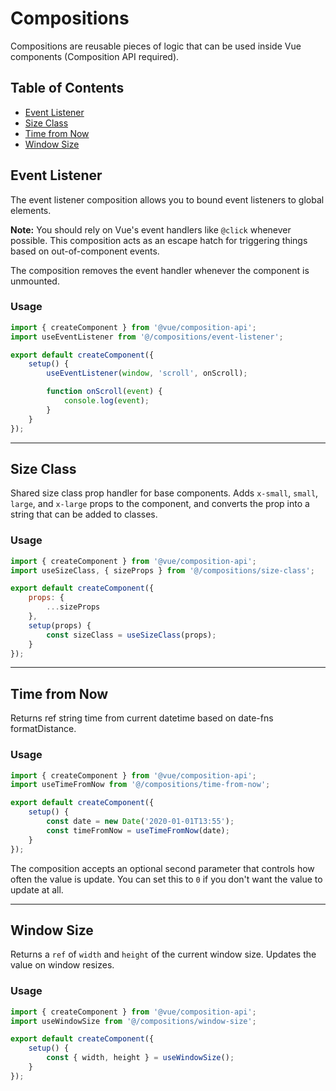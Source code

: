 # Compositions

Compositions are reusable pieces of logic that can be used inside Vue components (Composition API required).

## Table of Contents

* [Event Listener](#event-listener)
* [Size Class](#size-class)
* [Time from Now](#time-from-now)
* [Window Size](#window-size)

## Event Listener

The event listener composition allows you to bound event listeners to global elements.

**Note:** You should rely on Vue's event handlers like `@click` whenever possible. This composition acts as an escape hatch for triggering things based on out-of-component events.

The composition removes the event handler whenever the component is unmounted.

### Usage

```js
import { createComponent } from '@vue/composition-api';
import useEventListener from '@/compositions/event-listener';

export default createComponent({
	setup() {
		useEventListener(window, 'scroll', onScroll);

		function onScroll(event) {
			console.log(event);
		}
	}
});
```

---

## Size Class

Shared size class prop handler for base components. Adds `x-small`, `small`, `large`, and `x-large` props to the component, and converts the prop into a string that can be added to classes.

### Usage

```js
import { createComponent } from '@vue/composition-api';
import useSizeClass, { sizeProps } from '@/compositions/size-class';

export default createComponent({
	props: {
		...sizeProps
	},
	setup(props) {
		const sizeClass = useSizeClass(props);
	}
});
```

---

## Time from Now

Returns ref string time from current datetime based on date-fns formatDistance.

### Usage

```js
import { createComponent } from '@vue/composition-api';
import useTimeFromNow from '@/compositions/time-from-now';

export default createComponent({
	setup() {
		const date = new Date('2020-01-01T13:55');
		const timeFromNow = useTimeFromNow(date);
	}
});
```

The composition accepts an optional second parameter that controls how often the value is update. You can set this to `0` if you don't want the value to update at all.

---

## Window Size

Returns a `ref` of `width` and `height` of the current window size. Updates the value on window resizes.

### Usage

```js
import { createComponent } from '@vue/composition-api';
import useWindowSize from '@/compositions/window-size';

export default createComponent({
	setup() {
		const { width, height } = useWindowSize();
	}
});
```
